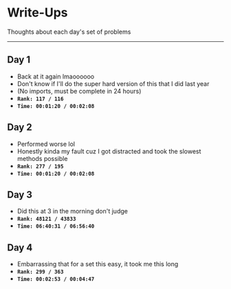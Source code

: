 # Write-Ups

Thoughts about each day's set of problems

---

## Day 1
- Back at it again lmaoooooo
- Don't know if I'll do the super hard version of this that I did last year
- (No imports, must be complete in 24 hours)
- **`Rank: 117 / 116`**
- **`Time: 00:01:20 / 00:02:08`**

## Day 2
- Performed worse lol
- Honestly kinda my fault cuz I got distracted and took the slowest methods possible
- **`Rank: 277 / 195`**
- **`Time: 00:01:20 / 00:02:08`**

## Day 3
- Did this at 3 in the morning don't judge
- **`Rank: 48121 / 43833`**
- **`Time: 06:40:31 / 06:56:40`**

## Day 4
- Embarrassing that for a set this easy, it took me this long
- **`Rank: 299 / 363`**
- **`Time: 00:02:53 / 00:04:47`**